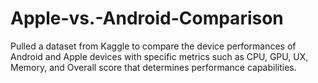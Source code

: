 # Apple-vs.-Android-Comparison
Pulled a dataset from Kaggle to compare the device performances of Android and Apple devices with specific metrics such as CPU, GPU, UX, Memory, and Overall score that determines performance capabilities.
